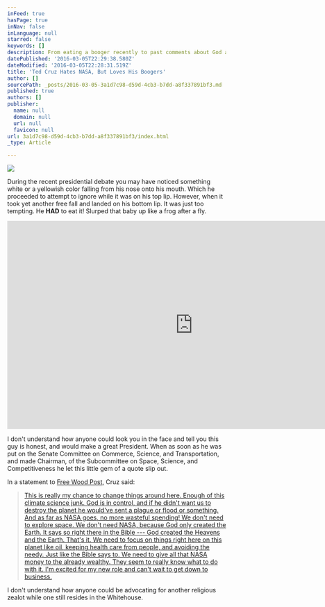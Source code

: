 ```yaml
---
inFeed: true
hasPage: true
inNav: false
inLanguage: null
starred: false
keywords: []
description: From eating a booger recently to past comments about God and NASA. How can anyone want to vote for this Canadian?
datePublished: '2016-03-05T22:29:38.580Z'
dateModified: '2016-03-05T22:28:31.519Z'
title: 'Ted Cruz Hates NASA, But Loves His Boogers'
author: []
sourcePath: _posts/2016-03-05-3a1d7c98-d59d-4cb3-b7dd-a8f337891bf3.md
published: true
authors: []
publisher:
  name: null
  domain: null
  url: null
  favicon: null
url: 3a1d7c98-d59d-4cb3-b7dd-a8f337891bf3/index.html
_type: Article

---
```

![](https://the-grid-user-content.s3-us-west-2.amazonaws.com/b4197f58-f726-4539-8d84-5618b928bbcf.jpg)

During the recent presidential debate you may have noticed something white or a yellowish color falling from his nose onto his mouth. Which he proceeded to attempt to ignore while it was on his top lip. However, when it took yet another free fall and landed on his bottom lip. It was just too tempting. He **HAD** to eat it! Slurped that baby up like a frog after a fly.

<iframe width="854" height="480" src="https://www.youtube.com/embed/KNZJmzbYkbg" frameborder="0" allowfullscreen="allowfullscreen" style=""></iframe>

I don't understand how anyone could look you in the face and tell you this guy is honest, and would make a great President. When as soon as he was put on the Senate Committee on Commerce, Science, and Transportation, and made Chairman, of the Subcommittee on Space, Science, and Competitiveness he let this little gem of a quote slip out. 

In a statement to [Free Wood Post][0], Cruz said:

> [This is really my chance to change things around here. Enough of this climate science junk. God is in control, and if he didn't want us to destroy the planet he would've sent a plague or flood or something. And as far as NASA goes, no more wasteful spending! We don't need to explore space. We don't need NASA, because God only created the Earth. It says so right there in the Bible --- God created the Heavens and the Earth. That's it. We need to focus on things right here on this planet like oil, keeping health care from people, and avoiding the needy. Just like the Bible says to. We need to give all that NASA money to the already wealthy. They seem to really know what to do with it. I'm excited for my new role and can't wait to get down to business.][0]

I don't understand how anyone could be advocating for another religious zealot while one still resides in the Whitehouse.

[0]: http://www.freewoodpost.com/2015/01/12/ted-cruz-we-dont-need-nasa-because-god-only-created-earth/